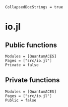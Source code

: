```@meta
CollapsedDocStrings = true
```

# io.jl

## Public functions

```@autodocs
Modules = [QuantumACES]
Pages = ["src/io.jl"]
Private = false
```

## Private functions

```@autodocs
Modules = [QuantumACES]
Pages = ["src/io.jl"]
Public = false
```
